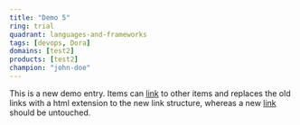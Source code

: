```yaml
---
title: "Demo 5"
ring: trial
quadrant: languages-and-frameworks
tags: [devops, Dora]
domains: [test2]
products: [test2]
champion: "john-doe"
---
```


This is a new demo entry. Items can [link](/methods-and-patterns/demo-1.html) to other items and replaces the old links with a html extension to the new link structure, whereas a new [link](/methods-and-patterns/demo-1/) should be untouched.
